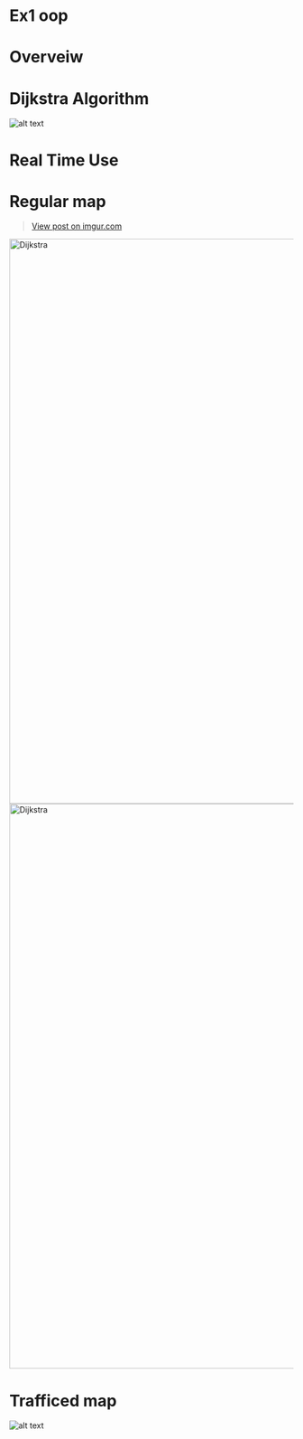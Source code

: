 # Ex1 oop
# Overveiw 
# Dijkstra Algorithm
![alt text](https://i.ibb.co/G25wb87/Dijkstra-Ex1.png)
# Real Time Use

# Regular map
<blockquote class="imgur-embed-pub" lang="en" data-id="MhUFS8i"><a href="https://imgur.com/MhUFS8i">View post on imgur.com</a></blockquote><script async src="//s.imgur.com/min/embed.js" charset="utf-8"></script>
<a href="https://ibb.co/s2G6Xgx"><img src="https://i.ibb.co/qdfW2Dq/2020-11-19-10-43-52.png" alt="Dijkstra" border="0" width="1000"></a>
<a href="https://ibb.co/s2G6Xgx"><img src="https://imgur.com/MhUFS8i" alt="Dijkstra" border="0" width="1000"></a>


# Trafficed map 
![alt text](https://i.ibb.co/s2G6Xgx/2020-11-19-10-43-52.png)

